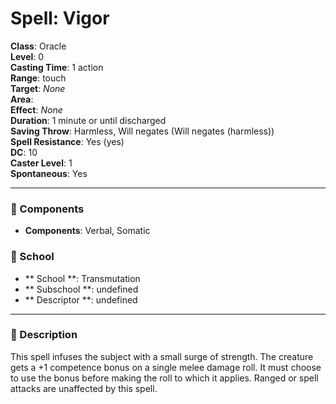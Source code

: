 
# Spell: Vigor
**Class**: Oracle  
**Level**: 0  
**Casting Time**: 1 action  
**Range**: touch  
**Target**: _None_  
**Area**:   
**Effect**: _None_  
**Duration**: 1 minute or until discharged  
**Saving Throw**: Harmless, Will negates (Will negates (harmless))  
**Spell Resistance**: Yes (yes)  
**DC**: 10  
**Caster Level**: 1  
**Spontaneous**: Yes

---

### 🔮 Components
- **Components**: Verbal, Somatic

### 🏫 School
- ** School **: Transmutation
- ** Subschool **: undefined
- ** Descriptor **: undefined
---

### 📜 Description
This spell infuses the subject with a small surge of strength. The creature gets a +1 competence bonus on a single melee damage roll. It must choose to use the bonus before making the roll to which it applies. Ranged or spell attacks are unaffected by this spell.
